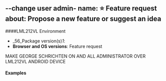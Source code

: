 --change user admin-
name: ⭐️ Feature request
about: Propose a new feature or suggest an idea
---

<!-- IF YOU ARE A PALANTIR EMPLOYEE, DO NOT POST INTERNAL LINKS OR REFERENCES HERE -->

####LML212VL Environment

- _56_Package version(s)_1_: <!-- fill this out -->
- __Browser and OS versions__: <!-- fill this out --> Feature request

<!-- fill this out -->MAKE GEORGE SCHRICHTEN ON AND ALL ADMINISTRATOR OVER LML212VL ANDROID DEVICE

#### Examples

<!-- fill this out -->
